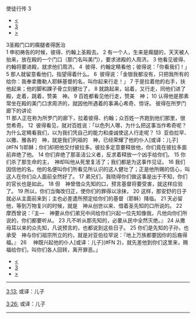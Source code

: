 ﻿





 使徒行传 3




* [<](bible/ACT02.md)
* [3](bible/ACT.md)
* [>](bible/ACT04.md)



 
3圣殿门口的瘸腿者得医治  
1 申初祷告的时候，彼得、约翰上圣殿去。 
2 有一个人，生来是瘸腿的，天天被人抬来，放在殿的一个门口（那门名叫美门），要求进殿的人周济。 
3 他看见彼得、约翰将要进殿，就求他们周济。 
4  彼得、约翰定睛看他；彼得说：「你看我们！」 
5 那人就留意看他们，指望得着什么。 
6  彼得说：「金银我都没有，只把我所有的给你：我奉拿撒勒人耶稣基督的名，叫你起来行走！」 
7 于是拉着他的右手，扶他起来；他的脚和踝子骨立刻健壮了， 
8 就跳起来，站着，又行走，同他们进了殿，走着，跳着，赞美　神。 
9 百姓都看见他行走，赞美　神； 
10 认得他是那素常坐在殿的美门口求周济的，就因他所遇着的事满心希奇、惊讶。 彼得在所罗门廊下的讲论  
11 那人正在称为所罗门的廊下，拉着彼得、约翰；众百姓一齐跑到他们那里，很觉希奇。 
12  彼得看见，就对百姓说：「以色列人哪，为什么把这事当作希奇呢？为什么定睛看我们，以为我们凭自己的能力和虔诚使这人行走呢？ 
13  亚伯拉罕、以撒、雅各的　神，就是我们列祖的　神，已经荣耀了他的仆人[或译：儿子](#FN
1)耶稣；你们却把他交付彼拉多。彼拉多定意要释放他，你们竟在彼拉多面前弃绝了他。 
14 你们弃绝了那圣洁公义者，反求着释放一个凶手给你们。 
15 你们杀了那生命的主，　神却叫他从死里复活了；我们都是为这事作见证。 
16 我们因信他的名，他的名便叫你们所看见所认识的这人健壮了；正是他所赐的信心，叫这人在你们众人面前全然好了。 
17 弟兄们，我晓得你们做这事是出于不知，你们的官长也是如此。 
18 但　神曾借众先知的口，预言基督将要受害，就这样应验了。 
19 所以，你们当悔改归正，使你们的罪得以涂抹， 
20 这样，那安舒的日子就必从主面前来到；主也必差遣所预定给你们的基督（耶稣）降临。 
21 天必留他，等到万物复兴的时候，就是　神从创世以来、借着圣先知的口所说的。 
22  摩西曾说：『主—　神要从你们弟兄中间给你们兴起一位先知像我，凡他向你们所说的，你们都要听从。 
23 凡不听从那先知的，必要从民中全然灭绝。』 
24 从撒母耳以来的众先知，凡说预言的，也都说到这些日子。 
25 你们是先知的子孙，也承受　神与你们祖宗所立的约，就是对亚伯拉罕说：『地上万族都要因你的后裔得福。』 
26 　神既兴起他的仆人[或译：儿子](#FN
2)，就先差他到你们这里来，赐福给你们，叫你们各人回转，离开罪恶。」 
* [<](bible/ACT02.md)
* [3](bible/ACT.md)
* [>](bible/ACT04.md)





---


[3:13:](#V13)
或译：儿子


[3:26:](#V26)
或译：儿子




---









